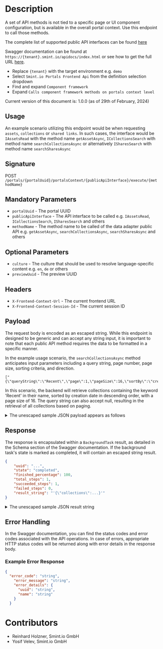 Description
===========

A set of API methods is not tied to a specific page or UI component configuration, but is available in the overall portal context. Use this endpoint to call those methods.

The complete list of supported public API interfaces can be found [here](../Interfaces/README.md)

Swagger documentation can be found at `https://{tenant}.smint.io/apidocs/index.html` or see how to get the full URL [here](../../README.md#swagger-page).
- Replace `{tenant}` with the target environment e.g. `demo`
- Select `Smint.io Portals Frontend Api` from the definition selection dropdown
- Find and expand `Component framework`
- Expand `Calls component framework methods on portals context level`

Current version of this document is: 1.0.0 (as of 29th of February, 2024)

## Usage

An example scenario utilizing this endpoint would be when requesting `assets`, `collections` or `shared links`. In such cases, the interface would be `IAssetsRead` with the method name `getAssetAsync`, `ICollectionsSearch` with  method name `searchCollectionsAsync` or alternatively `ISharesSearch` with method name `searchSharesAsync`

## Signature

POST `/portals/{portalUuid}/portalsContext/{publicApiInterface}/execute/{methodName}`

## Mandatory Parameters

- `portalUuid` - The portal UUID
- `publicApiInterface` - The API interface to be called e.g. `IAssetsRead`, `ICollectionsSearch`, `ISharesSearch` and others
- `methodName` - The method name to be called of the data adapter public API e.g. `getAssetAsync`, `searchCollectionsAsync`, `searchSharesAsync` and others

## Optional Parameters

- `culture` - The culture that should be used to resolve language-specific content e.g. `en`, `de` or others
- `previewUuid` - The preview UUID

## Headers

- `X-Frontend-Context-Url` - The current frontend URL
- `X-Frontend-Context-Session-Id` - The current session ID

## Payload

The request body is encoded as an escaped string. While this endpoint is designed to be generic and can accept any string input, it is important to note that each public API method requires the data to be formatted in a specific manner.

In the example usage scenario, the `searchCollectionsAsync` method anticipates input parameters including a query string, page number, page size, sorting criteria, and direction.

```
["{\"queryString\":\"Recent\",\"page\":1,\"pageSize\":16,\"sortBy\":\"createdAt\",\"sortDirection\":1}"]
```

In this scenario, the backend will retrieve collections containing the keyword 'Recent' in their name, sorted by creation date in descending order, with a page size of 16. The query string can also accept null, resulting in the retrieval of all collections based on paging.

<details>
  <summary>
    The unescaped sample JSON payload appears as follows
  </summary>

```JSON
[
  {
      "queryString": "Recent",
      "page": 1,
      "pageSize": 16,
      "sortBy": "createdAt",
      "sortDirection": 1
  }
]
```

</details>

## Response

The response is encapsulated within a `BackgroundTask` result, as detailed in the Schema section of the Swagger documentation. If the background task's state is marked as completed, it will contain an escaped string result.

```JSON
{
    "uuid": "...",
    "state": "completed",
    "finished_percentage": 100,
    "total_steps": 1,
    "succeeded_steps": 1,
    "failed_steps": 0,
    "result_string": "'{\"collections\":...}'"
}
```

<details>
  <summary>
    The unescaped sample JSON result string
  </summary>

```JSON
{
  "collections": [
    {
      "collectionId": "10",
      "name": "Recent photos",
      "previews": {
        "preview": [
          {
            "largeThumbnailUrl": "...",
            "previewThumbnailUrl": "..."
          },
          {
            "largeThumbnailUrl": "...",
            "previewThumbnailUrl": "..."
          }
        ]
      },
      "totalCommentCount": 1
    }
  ],
  "details": {
    "totalResults": 1
  }
}
```

The example response shows that a collection with id '10' called 'Recent photos' is returned, which has two assets with their respective thumbnail URLs
</details>

## Error Handling

In the Swagger documentation, you can find the status codes and error codes associated with the API operations. In case of errors, appropriate HTTP status codes will be returned along with error details in the response body.

### Example Error Response

```json
{
  "error_code": "string",
    "error_message": "string",
    "error_details": {
      "uuid": "string",
      "name": "string"
    }  
  }
```

Contributors
============

- Reinhard Holzner, Smint.io GmbH
- Yosif Velev, Smint.io GmbH
